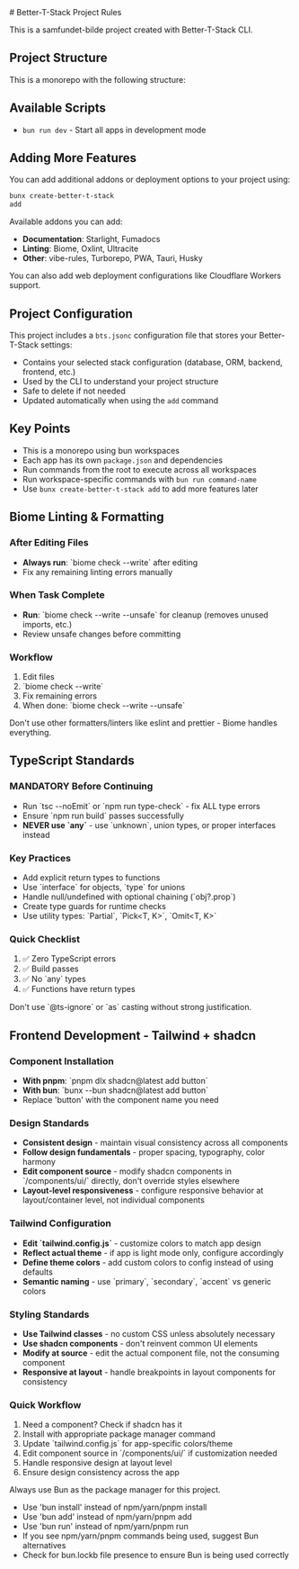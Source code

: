 <!-- vibe-rules Integration -->

<bts>
# Better-T-Stack Project Rules

This is a samfundet-bilde project created with Better-T-Stack CLI.

## Project Structure

This is a monorepo with the following structure:




## Available Scripts

- `bun run dev` - Start all apps in development mode




## Adding More Features

You can add additional addons or deployment options to your project using:

```bash
bunx create-better-t-stack
add
```

Available addons you can add:
- **Documentation**: Starlight, Fumadocs
- **Linting**: Biome, Oxlint, Ultracite
- **Other**: vibe-rules, Turborepo, PWA, Tauri, Husky

You can also add web deployment configurations like Cloudflare Workers support.

## Project Configuration

This project includes a `bts.jsonc` configuration file that stores your Better-T-Stack settings:

- Contains your selected stack configuration (database, ORM, backend, frontend, etc.)
- Used by the CLI to understand your project structure
- Safe to delete if not needed
- Updated automatically when using the `add` command

## Key Points

- This is a monorepo using bun workspaces
- Each app has its own `package.json` and dependencies
- Run commands from the root to execute across all workspaces
- Run workspace-specific commands with `bun run command-name`
- Use `bunx
create-better-t-stack add` to add more features later
</bts>

<use-biome>

## Biome Linting & Formatting

### After Editing Files
- **Always run**: \`biome check --write\` after editing
- Fix any remaining linting errors manually

### When Task Complete
- **Run**: \`biome check --write --unsafe\` for cleanup (removes unused imports, etc.)
- Review unsafe changes before committing

### Workflow
1. Edit files
2. \`biome check --write\`  
3. Fix remaining errors
4. When done: \`biome check --write --unsafe\`

Don't use other formatters/linters like eslint and prettier - Biome handles everything.

</use-biome>

<typescript-standards>

## TypeScript Standards

### MANDATORY Before Continuing
- Run \`tsc --noEmit\` or \`npm run type-check\` - fix ALL type errors
- Ensure \`npm run build\` passes successfully
- **NEVER use \`any\`** - use \`unknown\`, union types, or proper interfaces instead

### Key Practices
- Add explicit return types to functions
- Use \`interface\` for objects, \`type\` for unions
- Handle null/undefined with optional chaining (\`obj?.prop\`)
- Create type guards for runtime checks
- Use utility types: \`Partial<T>\`, \`Pick<T, K>\`, \`Omit<T, K>\`

### Quick Checklist
1. ✅ Zero TypeScript errors
2. ✅ Build passes  
3. ✅ No \`any\` types
4. ✅ Functions have return types

Don't use \`@ts-ignore\` or \`as\` casting without strong justification.

</typescript-standards>

<frontend>

## Frontend Development - Tailwind + shadcn

### Component Installation
- **With pnpm**: \`pnpm dlx shadcn@latest add button\`
- **With bun**: \`bunx --bun shadcn@latest add button\`
- Replace 'button' with the component name you need

### Design Standards
- **Consistent design** - maintain visual consistency across all components
- **Follow design fundamentals** - proper spacing, typography, color harmony
- **Edit component source** - modify shadcn components in \`/components/ui/\` directly, don't override styles elsewhere
- **Layout-level responsiveness** - configure responsive behavior at layout/container level, not individual components

### Tailwind Configuration
- **Edit \`tailwind.config.js\`** - customize colors to match app design
- **Reflect actual theme** - if app is light mode only, configure accordingly
- **Define theme colors** - add custom colors to config instead of using defaults
- **Semantic naming** - use \`primary\`, \`secondary\`, \`accent\` vs generic colors

### Styling Standards
- **Use Tailwind classes** - no custom CSS unless absolutely necessary
- **Use shadcn components** - don't reinvent common UI elements
- **Modify at source** - edit the actual component file, not the consuming component
- **Responsive at layout** - handle breakpoints in layout components for consistency

### Quick Workflow
1. Need a component? Check if shadcn has it
2. Install with appropriate package manager command
3. Update \`tailwind.config.js\` for app-specific colors/theme
4. Edit component source in \`/components/ui/\` if customization needed
5. Handle responsive design at layout level
6. Ensure design consistency across the app

</frontend>

<enforce-bun>

Always use Bun as the package manager for this project. 
- Use 'bun install' instead of npm/yarn/pnpm install
- Use 'bun add' instead of npm/yarn/pnpm add
- Use 'bun run' instead of npm/yarn/pnpm run
- If you see npm/yarn/pnpm commands being used, suggest Bun alternatives
- Check for bun.lockb file presence to ensure Bun is being used correctly

</enforce-bun>

<!-- /vibe-rules Integration -->

